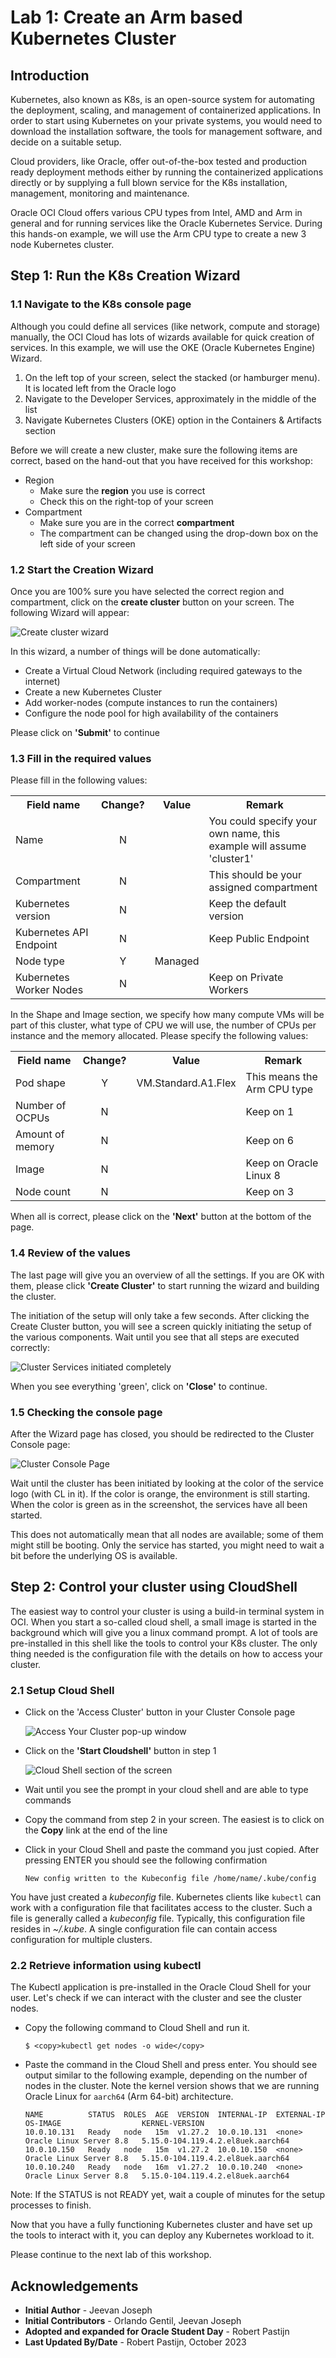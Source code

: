 

# Lab 1: Create an Arm based Kubernetes Cluster

## Introduction

Kubernetes, also known as K8s, is an open-source system for automating the deployment, scaling, and management of containerized applications. In order to start using Kubernetes on your private systems, you would need to download the installation software, the tools for management software, and decide on a suitable setup.

Cloud providers, like Oracle, offer out-of-the-box tested and production ready deployment methods either by running the containerized applications directly or by supplying a full blown service for the K8s installation, management, monitoring and maintenance.

Oracle OCI Cloud offers various CPU types from Intel, AMD and Arm in general and for running services like the Oracle Kubernetes Service. During this hands-on example, we will use the Arm CPU type to create a new 3 node Kubernetes cluster.

## Step 1: Run the K8s Creation Wizard

### 1.1 Navigate to the K8s console page
Although you could define all services (like network, compute and storage) manually, the OCI Cloud has lots of wizards available for quick creation of services. In this example, we will use the OKE (Oracle Kubernetes Engine) Wizard.

1. On the left top of your screen, select the stacked (or hamburger menu). It is located left from the Oracle logo
2. Navigate to the Developer Services, approximately in the middle of the list
3. Navigate Kubernetes Clusters (OKE) option in the Containers & Artifacts section

Before we will create a new cluster, make sure the following items are correct, based on the hand-out that you have received for this workshop:

- Region
	- Make sure the **region** you use is correct
	- Check this on the right-top of your screen
- Compartment
	- Make sure you are in the correct **compartment**
	- The compartment can be changed using the drop-down box on the left side of your screen

### 1.2 Start the Creation Wizard

Once you are 100% sure you have selected the correct region and compartment, click on the **create cluster** button on your screen. The following Wizard will appear:

   ![](./images/01-create-cluster-wizard.png "Create cluster wizard")

In this wizard, a number of things will be done automatically:

- Create a Virtual Cloud Network (including required gateways to the internet)
- Create a new Kubernetes Cluster
- Add worker-nodes (compute instances to run the containers)
- Configure the node pool for high availability of the containers

Please click on **'Submit'** to continue  

### 1.3 Fill in the required values

Please fill in the following values:

<table>
  <tr>
    <th>Field name</th><th>Change?</th><th>Value</th><th>Remark</th>
  </tr>
  <tr><td>Name</td>
    <td><center>N</center></td><td></td><td>You could specify your own name, this example will assume 'cluster1'</td></tr>
  <tr><td>Compartment</td>
    <td><center>N</center></td><td></td><td>This should be your assigned compartment</td></tr>
  <tr><td>Kubernetes version</td>
    <td><center>N</center></td><td></td><td>Keep the default version</td></tr>
  <tr><td>Kubernetes API Endpoint</td>
    <td><center>N</center></td><td></td><td>Keep Public Endpoint</td></tr>
  <tr><td>Node type</td>
    <td><center>Y</center></td><td>Managed</td><td></td></tr>
  <tr><td>Kubernetes Worker Nodes</td>
    <td><center>N</center></td><td></td><td>Keep on Private Workers</td></tr>
   </tr>
</table>

In the Shape and Image section, we specify how many compute VMs will be part of this cluster, what type of CPU we will use, the number of CPUs per instance and the memory allocated. Please specify the following values:

<table>
  <tr>
    <th>Field name</th><th>Change?</th><th>Value</th><th>Remark</th>
  </tr>
  <tr><td>Pod shape</td>
    <td><center>Y</center></td><td>VM.Standard.A1.Flex</td><td>This means the Arm CPU type</td></tr>
  <tr><td>Number of OCPUs</td>
    <td><center>N</center></td><td></td><td>Keep on 1</td></tr>
  <tr><td>Amount of memory</td>
    <td><center>N</center></td><td></td><td>Keep on 6</td></tr>
  <tr><td>Image</td>
    <td><center>N</center></td><td></td><td>Keep on Oracle Linux 8</td></tr>
  <tr><td>Node count</td>
    <td><center>N</center></td><td></td><td>Keep on 3</td></tr>
  </tr>
</table>

When all is correct, please click on the **'Next'** button at the bottom of the page.

### 1.4 Review of the values

The last page will give you an overview of all the settings. If you are OK with them, please click **'Create Cluster'** to start running the wizard and building the cluster.

The initiation of the setup will only take a few seconds. After clicking the Create Cluster button, you will see a screen quickly initiating the setup of the various components. Wait until you see that all steps are executed correctly:

   ![](./images/02-creation-complete.png "Cluster Services initiated completely")

When you see everything 'green', click on **'Close'** to continue.

### 1.5 Checking the console page

After the Wizard page has closed, you should be redirected to the Cluster Console page:

   ![](./images/03-cluster-console-page.png "Cluster Console Page")

Wait until the cluster has been initiated by looking at the color of the service logo (with CL in it). If the color is orange, the environment is still starting. When the color is green as in the screenshot, the services have all been started.

This does not automatically mean that all nodes are available; some of them might still be booting. Only the service has started, you might need to wait a bit before the underlying OS is available.

## Step 2: Control your cluster using CloudShell

The easiest way to control your cluster is using a build-in terminal system in OCI. When you start a so-called cloud shell, a small image is started in the background which will give you a linux command prompt. A lot of tools are pre-installed in this shell like the tools to control your K8s cluster. The only thing needed is the configuration file with the details on how to access your cluster.

### 2.1 Setup Cloud Shell

- Click on the 'Access Cluster' button in your Cluster Console page

   ![](./images/04-access-your-cluster-screen.png "Access Your Cluster pop-up window")
   
- Click on the **'Start Cloudshell'** button in step 1

   ![](./images/05-cloud-shell.png "Cloud Shell section of the screen")

- Wait until you see the prompt in your cloud shell and are able to type commands
- Copy the command from step 2 in your screen. The easiest is to click on the **Copy** link at the end of the line
- Click in your Cloud Shell and paste the command you just copied. After pressing ENTER you should see the following confirmation

    ```
    New config written to the Kubeconfig file /home/name/.kube/config
    ```   

You have just created a *kubeconfig* file. Kubernetes clients like `kubectl` can work with a configuration file that facilitates access to the cluster. Such a file is generally called a *kubeconfig* file. Typically, this configuration file resides in *~/.kube*. A single configuration file can contain access configuration for multiple clusters.

### 2.2 Retrieve information using kubectl

The Kubectl application is pre-installed in the Oracle Cloud Shell for your user. Let's check if we can interact with the cluster and see the cluster nodes.

- Copy the following command to Cloud Shell and run it.
   
    ```
    $ <copy>kubectl get nodes -o wide</copy>
    ```

- Paste the command in the Cloud Shell and press enter. You should see output similar to the following example, depending on the number of nodes in the cluster. Note the kernel version shows that we are running Oracle Linux for `aarch64` (Arm 64-bit) architecture. 

    ```
    NAME          STATUS  ROLES  AGE  VERSION  INTERNAL-IP  EXTERNAL-IP  OS-IMAGE                  KERNEL-VERSION
    10.0.10.131   Ready   node   15m  v1.27.2  10.0.10.131  <none>       Oracle Linux Server 8.8   5.15.0-104.119.4.2.el8uek.aarch64
    10.0.10.150   Ready   node   15m  v1.27.2  10.0.10.150  <none>       Oracle Linux Server 8.8   5.15.0-104.119.4.2.el8uek.aarch64
    10.0.10.240   Ready   node   16m  v1.27.2  10.0.10.240  <none>       Oracle Linux Server 8.8   5.15.0-104.119.4.2.el8uek.aarch64
    ```

Note: If the STATUS is not READY yet, wait a couple of minutes for the setup processes to finish.

Now that you have a fully functioning Kubernetes cluster and have set up the tools to interact with it, you can deploy any Kubernetes workload to it. 

Please continue to the next lab of this workshop.

## Acknowledgements

- **Initial Author** - Jeevan Joseph
- **Initial Contributors** - Orlando Gentil, Jeevan Joseph
- **Adopted and expanded for Oracle Student Day** - Robert Pastijn
- **Last Updated By/Date** - Robert Pastijn, October 2023

